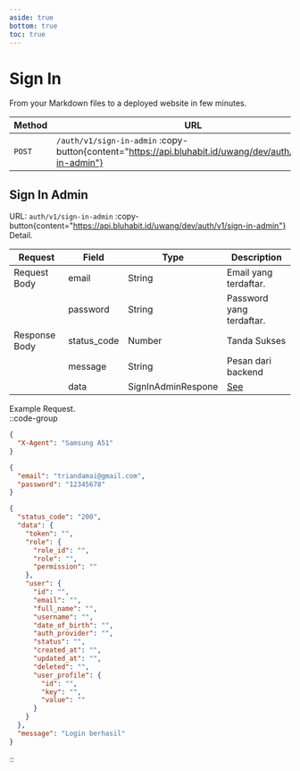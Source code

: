 ```yaml
---
aside: true
bottom: true
toc: true
---
```


# Sign In

From your Markdown files to a deployed website in few minutes.

| Method | URL                                                                                                      | Description                                  |
| ------ | -------------------------------------------------------------------------------------------------------- | -------------------------------------------- |
| `POST` | `/auth/v1/sign-in-admin` :copy-button{content="https://api.bluhabit.id/uwang/dev/auth/v1/sign-in-admin"} | [Sign In Admin](/auth/admin/sign-in#sign-in) |

## Sign In Admin

URL: `auth/v1/sign-in-admin` :copy-button{content="https://api.bluhabit.id/uwang/dev/auth/v1/sign-in-admin"} <br/>
Detail.<br/>

| Request       | Field       | Type               | Description                      |
| ------------- | ----------- | ------------------ | -------------------------------- |
| Request Body  | email       | String             | Email yang terdaftar.            |
|               | password    | String             | Password yang terdaftar.         |
| Response Body | status_code | Number             | Tanda Sukses                     |
|               | message     | String             | Pesan dari backend               |
|               | data        | SignInAdminRespone | [See](/type#signinadminresponse) |

Example Request.<br/>
::code-group

```json [HEADER]
{
  "X-Agent": "Samsung A51"
}
```

```json [BODY]
{
  "email": "triandamai@gmail.com",
  "password": "12345678"
}
```

```json [RESPONSE]
{
  "status_code": "200",
  "data": {
    "token": "",
    "role": {
      "role_id": "",
      "role": "",
      "permission": ""
    },
    "user": {
      "id": "",
      "email": "",
      "full_name": "",
      "username": "",
      "date_of_birth": "",
      "auth_provider": "",
      "status": "",
      "created_at": "",
      "updated_at": "",
      "deleted": "",
      "user_profile": {
        "id": "",
        "key": "",
        "value": ""
      }
    }
  },
  "message": "Login berhasil"
}
```

::
